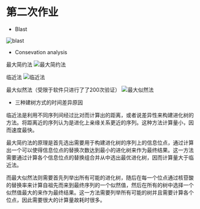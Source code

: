 # 第二次作业

- Blast
  
![blast](./blast.jpg)

- Consevation analysis

最大简约法
![最大简约法](./ML.png)

临近法
![临近法](./NJ.png)

最大似然法（受限于软件只进行了了200次验证）
![最大似然法](./MS.png)

- 三种建树方式的时间差异原因
  
临近法是利用不同序列间经过比对而计算出的距离，或者说差异性来构建进化树的方法。将距离近的序列认为是进化上亲缘关系更近的序列。这种方法计算量小，因而速度最快。

最大简约法的原理是首先选出需要用于构建进化树的序列上的信息位点，通过计算出一个可以使得信息位点的替换次数达到最小的进化树来作为最终结果。这一方法需要通过计算各个信息位点的替换组合并从中选出最优进化树，因而计算量大于临近法。

而最大似然法则需要首先列举出所有可能的进化树，随后在每一个位点通过核苷酸的替换率来计算自祖先而来到最终序列的一个似然值，然后在所有的树中选择一个似然值最大的来作为最终结果。这一方法需要列举所有可能的树并且需要计算各个位点，因此需要很大的计算量故耗时很多。